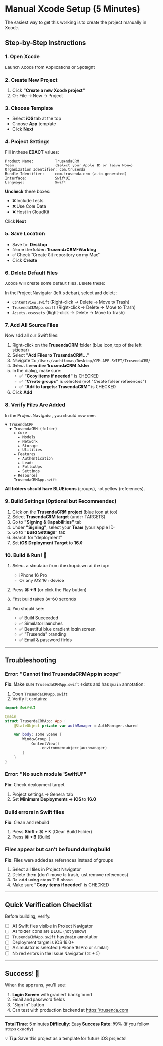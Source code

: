 # Manual Xcode Setup (5 Minutes)

The easiest way to get this working is to create the project manually in Xcode.

## Step-by-Step Instructions

### 1. Open Xcode

Launch Xcode from Applications or Spotlight

### 2. Create New Project

1. Click **"Create a new Xcode project"**
2. Or: File → New → Project

### 3. Choose Template

- Select **iOS** tab at the top
- Choose **App** template
- Click **Next**

### 4. Project Settings

Fill in these **EXACT** values:

```
Product Name:          TrusendaCRM
Team:                  (Select your Apple ID or leave None)
Organization Identifier: com.trusenda
Bundle Identifier:     com.trusenda.crm (auto-generated)
Interface:             SwiftUI
Language:              Swift
```

**Uncheck** these boxes:
- ❌ Include Tests
- ❌ Use Core Data
- ❌ Host in CloudKit

Click **Next**

### 5. Save Location

- Save to: **Desktop**
- Name the folder: **TrusendaCRM-Working**
- ✅ Check "Create Git repository on my Mac"
- Click **Create**

### 6. Delete Default Files

Xcode will create some default files. Delete these:

In the Project Navigator (left sidebar), select and delete:
- `ContentView.swift` (Right-click → Delete → Move to Trash)
- `TrusendaCRMApp.swift` (Right-click → Delete → Move to Trash)
- `Assets.xcassets` (Right-click → Delete → Move to Trash)

### 7. Add All Source Files

Now add all our Swift files:

1. Right-click on the **TrusendaCRM** folder (blue icon, top of the left sidebar)
2. Select **"Add Files to TrusendaCRM..."**
3. Navigate to: `/Users/zachthomas/Desktop/CRM-APP-SWIFT/TrusendaCRM/`
4. Select the **entire TrusendaCRM folder**
5. In the dialog, make sure:
   - ✅ **"Copy items if needed"** is CHECKED
   - ✅ **"Create groups"** is selected (not "Create folder references")
   - ✅ **"Add to targets: TrusendaCRM"** is CHECKED
6. Click **Add**

### 8. Verify Files Are Added

In the Project Navigator, you should now see:

```
▼ TrusendaCRM
  ▼ TrusendaCRM (folder)
    ▸ Core
      ▸ Models
      ▸ Network
      ▸ Storage
      ▸ Utilities
    ▸ Features
      ▸ Authentication
      ▸ Leads
      ▸ FollowUps
      ▸ Settings
    ▸ Resources
    TrusendaCRMApp.swift
```

**All folders should have BLUE icons** (groups), not yellow (references).

### 9. Build Settings (Optional but Recommended)

1. Click on the **TrusendaCRM project** (blue icon at top)
2. Select **TrusendaCRM target** (under TARGETS)
3. Go to **"Signing & Capabilities"** tab
4. Under **"Signing"**, select your **Team** (your Apple ID)
5. Go to **"Build Settings"** tab
6. Search for "deployment"
7. Set **iOS Deployment Target** to **16.0**

### 10. Build & Run! 🚀

1. Select a simulator from the dropdown at the top:
   - iPhone 16 Pro
   - Or any iOS 16+ device

2. Press **⌘ + R** (or click the Play button)

3. First build takes 30-60 seconds

4. You should see:
   - ✅ Build Succeeded
   - ✅ Simulator launches
   - ✅ Beautiful blue gradient login screen
   - ✅ "Trusenda" branding
   - ✅ Email & password fields

---

## Troubleshooting

### Error: "Cannot find TrusendaCRMApp in scope"

**Fix**: Make sure `TrusendaCRMApp.swift` exists and has `@main` annotation:

1. Open `TrusendaCRMApp.swift`
2. Verify it contains:
```swift
import SwiftUI

@main
struct TrusendaCRMApp: App {
    @StateObject private var authManager = AuthManager.shared
    
    var body: some Scene {
        WindowGroup {
            ContentView()
                .environmentObject(authManager)
        }
    }
}
```

### Error: "No such module 'SwiftUI'"

**Fix**: Check deployment target

1. Project settings → General tab
2. Set **Minimum Deployments → iOS** to **16.0**

### Build errors in Swift files

**Fix**: Clean and rebuild

1. Press **Shift + ⌘ + K** (Clean Build Folder)
2. Press **⌘ + B** (Build)

### Files appear but can't be found during build

**Fix**: Files were added as references instead of groups

1. Select all files in Project Navigator
2. Delete them (don't move to trash, just remove references)
3. Re-add using steps 7-8 above
4. Make sure **"Copy items if needed"** is CHECKED

---

## Quick Verification Checklist

Before building, verify:

- [ ] All Swift files visible in Project Navigator
- [ ] All folder icons are BLUE (not yellow)
- [ ] `TrusendaCRMApp.swift` has `@main` annotation
- [ ] Deployment target is iOS 16.0+
- [ ] A simulator is selected (iPhone 16 Pro or similar)
- [ ] No red errors in the Issue Navigator (⌘ + 5)

---

## Success! 🎉

When the app runs, you'll see:

1. **Login Screen** with gradient background
2. Email and password fields
3. "Sign In" button
4. Can test with production backend at https://trusenda.com

---

**Total Time**: 5 minutes
**Difficulty**: Easy
**Success Rate**: 99% (if you follow steps exactly)

💡 **Tip**: Save this project as a template for future iOS projects!

